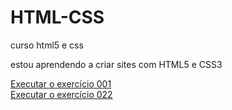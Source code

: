 # HTML-CSS
 curso html5 e css

estou aprendendo a criar sites com HTML5 e CSS3

<a href="https://isaac-santos.github.io/HTML-CSS/exercicios/modulo%201/ex001/index.html">Executar o exercício 001</a><br>
<a href="https://isaac-santos.github.io/HTML-CSS/exercicios/modulo%203/ex022/fundo006.html">Executar o exercício 022</a>